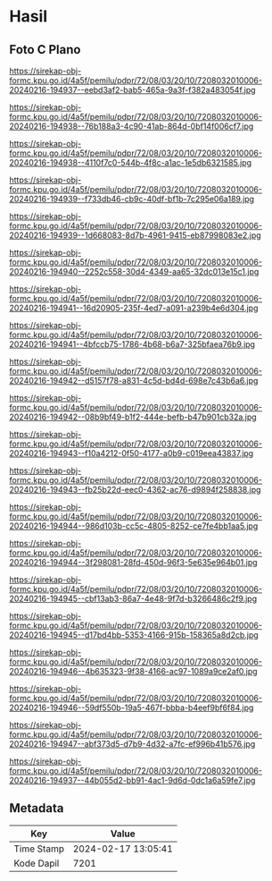 # Hasil

## Foto C Plano

https://sirekap-obj-formc.kpu.go.id/4a5f/pemilu/pdpr/72/08/03/20/10/7208032010006-20240216-194937--eebd3af2-bab5-465a-9a3f-f382a483054f.jpg

https://sirekap-obj-formc.kpu.go.id/4a5f/pemilu/pdpr/72/08/03/20/10/7208032010006-20240216-194938--76b188a3-4c90-41ab-864d-0bf14f006cf7.jpg

https://sirekap-obj-formc.kpu.go.id/4a5f/pemilu/pdpr/72/08/03/20/10/7208032010006-20240216-194938--4110f7c0-544b-4f8c-a1ac-1e5db6321585.jpg

https://sirekap-obj-formc.kpu.go.id/4a5f/pemilu/pdpr/72/08/03/20/10/7208032010006-20240216-194939--f733db46-cb9c-40df-bf1b-7c295e06a189.jpg

https://sirekap-obj-formc.kpu.go.id/4a5f/pemilu/pdpr/72/08/03/20/10/7208032010006-20240216-194939--1d668083-8d7b-4961-9415-eb87998083e2.jpg

https://sirekap-obj-formc.kpu.go.id/4a5f/pemilu/pdpr/72/08/03/20/10/7208032010006-20240216-194940--2252c558-30d4-4349-aa65-32dc013e15c1.jpg

https://sirekap-obj-formc.kpu.go.id/4a5f/pemilu/pdpr/72/08/03/20/10/7208032010006-20240216-194941--16d20905-235f-4ed7-a091-a239b4e6d304.jpg

https://sirekap-obj-formc.kpu.go.id/4a5f/pemilu/pdpr/72/08/03/20/10/7208032010006-20240216-194941--4bfccb75-1786-4b68-b6a7-325bfaea76b9.jpg

https://sirekap-obj-formc.kpu.go.id/4a5f/pemilu/pdpr/72/08/03/20/10/7208032010006-20240216-194942--d5157f78-a831-4c5d-bd4d-698e7c43b6a6.jpg

https://sirekap-obj-formc.kpu.go.id/4a5f/pemilu/pdpr/72/08/03/20/10/7208032010006-20240216-194942--08b9bf49-b1f2-444e-befb-b47b901cb32a.jpg

https://sirekap-obj-formc.kpu.go.id/4a5f/pemilu/pdpr/72/08/03/20/10/7208032010006-20240216-194943--f10a4212-0f50-4177-a0b9-c019eea43837.jpg

https://sirekap-obj-formc.kpu.go.id/4a5f/pemilu/pdpr/72/08/03/20/10/7208032010006-20240216-194943--fb25b22d-eec0-4362-ac76-d9894f258838.jpg

https://sirekap-obj-formc.kpu.go.id/4a5f/pemilu/pdpr/72/08/03/20/10/7208032010006-20240216-194944--986d103b-cc5c-4805-8252-ce7fe4bb1aa5.jpg

https://sirekap-obj-formc.kpu.go.id/4a5f/pemilu/pdpr/72/08/03/20/10/7208032010006-20240216-194944--3f298081-28fd-450d-96f3-5e635e964b01.jpg

https://sirekap-obj-formc.kpu.go.id/4a5f/pemilu/pdpr/72/08/03/20/10/7208032010006-20240216-194945--cbf13ab3-86a7-4e48-9f7d-b3266486c2f9.jpg

https://sirekap-obj-formc.kpu.go.id/4a5f/pemilu/pdpr/72/08/03/20/10/7208032010006-20240216-194945--d17bd4bb-5353-4166-915b-158365a8d2cb.jpg

https://sirekap-obj-formc.kpu.go.id/4a5f/pemilu/pdpr/72/08/03/20/10/7208032010006-20240216-194946--4b635323-9f38-4166-ac97-1089a9ce2af0.jpg

https://sirekap-obj-formc.kpu.go.id/4a5f/pemilu/pdpr/72/08/03/20/10/7208032010006-20240216-194946--59df550b-19a5-467f-bbba-b4eef9bf6f84.jpg

https://sirekap-obj-formc.kpu.go.id/4a5f/pemilu/pdpr/72/08/03/20/10/7208032010006-20240216-194947--abf373d5-d7b9-4d32-a7fc-ef996b41b576.jpg

https://sirekap-obj-formc.kpu.go.id/4a5f/pemilu/pdpr/72/08/03/20/10/7208032010006-20240216-194937--44b055d2-bb91-4ac1-9d6d-0dc1a6a59fe7.jpg


## Metadata

| Key        | Value               |
| ---------- | ------------------- |
| Time Stamp | 2024-02-17 13:05:41 |
| Kode Dapil | 7201                |



